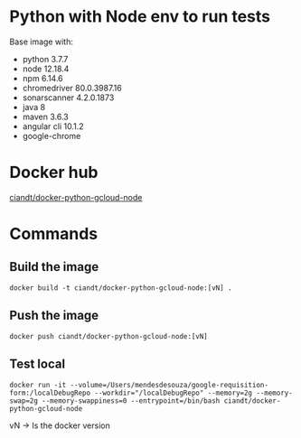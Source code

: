 # Python with Node env to run tests

Base image with:
- python 3.7.7
- node 12.18.4
- npm 6.14.6
- chromedriver 80.0.3987.16
- sonarscanner 4.2.0.1873
- java 8
- maven 3.6.3
- angular cli 10.1.2
- google-chrome

# Docker hub

[ciandt/docker-python-gcloud-node](https://hub.docker.com/r/ciandt/docker-python-gcloud-node/)

# Commands


## Build the image
```
docker build -t ciandt/docker-python-gcloud-node:[vN] .
```

## Push the image

```
docker push ciandt/docker-python-gcloud-node:[vN]
```

## Test local

```
docker run -it --volume=/Users/mendesdesouza/google-requisition-form:/localDebugRepo --workdir="/localDebugRepo" --memory=2g --memory-swap=2g --memory-swappiness=0 --entrypoint=/bin/bash ciandt/docker-python-gcloud-node
```

vN -> Is the docker version

